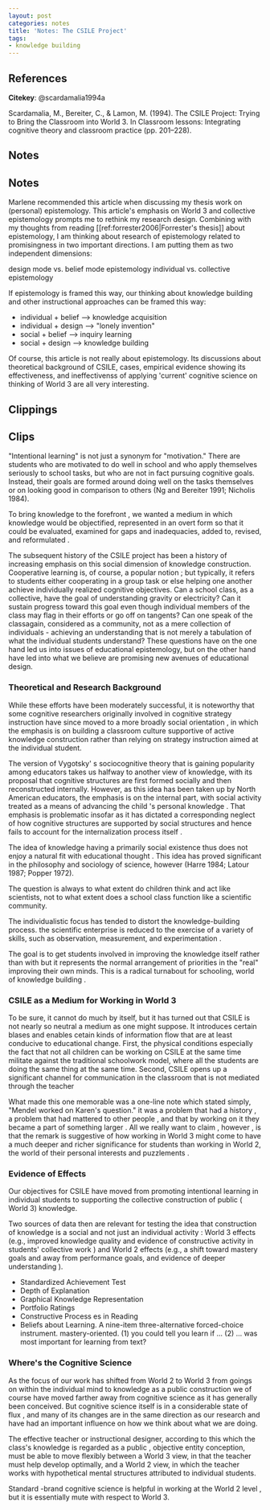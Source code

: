 ```yaml
---
layout: post
categories: notes
title: 'Notes: The CSILE Project'
tags:
- knowledge building
---
```


## References

**Citekey**: @scardamalia1994a

Scardamalia, M., Bereiter, C., & Lamon, M. (1994). The CSILE Project: Trying to Bring the Classroom into World 3. In Classroom lessons: Integrating cognitive theory and classroom practice (pp. 201–228).  






## Notes
## Notes

Marlene recommended this article when discussing my thesis work on (personal) epistemology. This article's emphasis on World 3 and collective epistemology prompts me to rethink my research design. Combining with my thoughts from reading [[ref:forrester2006|Forrester's thesis]] about epistemology, I am thinking about research of epistemology related to promisingness in two important directions. I am putting them as two independent dimensions:

  design mode vs. belief mode epistemology
  individual vs. collective epistemology

If epistemology is framed this way, our thinking about knowledge building and other instructional approaches can be framed this way:

  * individual + belief --> knowledge acquisition
  * individual + design --> "lonely invention"
  * social + belief --> inquiry learning
  * social + design --> knowledge building

Of course, this article is not really about epistemology. Its discussions about theoretical background of CSILE, cases, empirical evidence showing its effectiveness, and ineffectivenss of applying 'current' cognitive science on thinking of World 3 are all very interesting.
## Clippings
## Clips

"Intentional learning" is not just a synonym for "motivation." There are students who are motivated to do well in school
and who apply themselves seriously to school tasks, but who are not in fact pursuing cognitive goals. Instead, their goals are formed around
doing well on the tasks themselves or on looking good in comparison to others (Ng and Bereiter 1991; Nicholis 1984).

To bring
knowledge to the forefront , we wanted a medium in which knowledge would be objectified, represented in an overt form so that it could be
evaluated, examined for gaps and inadequacies, added to, revised, and reformulated .

The
subsequent history of the CSILE project has been a history of increasing emphasis on this social dimension of knowledge construction.
Cooperative learning is, of course, a popular notion ; but typically, it refers to students either cooperating in a group
task or else helping one another achieve individually realized cognitive objectives. Can a school class, as a collective, have the goal of
understanding gravity or electricity? Can it sustain progress toward this goal even though individual members of the class may flag in their efforts or go off on tangents? Can one speak of the classagain, considered as a community, not as a mere collection of individuals -
achieving an understanding that is not merely a tabulation of what the individual students understand? These questions have on the one hand led us into issues of educational epistemology, but on the other hand have led into what we believe are promising new avenues of educational design.

### Theoretical and Research Background

While these efforts have been moderately successful, it is noteworthy that some cognitive researchers originally involved in cognitive strategy instruction have since moved to a more broadly social orientation , in which the emphasis is on building a classroom culture supportive of active knowledge construction rather than relying on strategy instruction aimed at the individual student.

The version of Vygotsky' s sociocognitive theory that is gaining popularity
among educators takes us halfway to another view of knowledge, with its proposal that cognitive structures are first formed socially and then reconstructed internally. However, as this idea has been taken up by North American educators, the emphasis is on the internal part, with social activity treated as a means of advancing the child 's personal knowledge . That emphasis is problematic insofar as it has dictated a
corresponding neglect of how cognitive structures are supported by social structures and hence fails to account for the internalization
process itself .

The idea of knowledge having a primarily social existence thus does not enjoy a natural fit with educational thought . This idea has
proved significant in the philosophy and sociology of science, however (Harre 1984; Latour 1987; Popper 1972).

The question is always to what extent do children think and act like scientists, not to what extent does a
school class function like a scientific community.

The individualistic focus has tended to distort the knowledge-building process.
the scientific enterprise is reduced to the exercise of a variety of skills, such as observation, measurement, and experimentation .

The goal is to get students involved in improving the knowledge itself rather than with
but it represents the normal arrangement of priorities in the "real" improving their own minds. This is a radical turnabout for schooling, world of knowledge building .

### CSILE as a Medium for Working in World 3

To be sure, it cannot do much by itself, but it has turned out that CSILE is not nearly so neutral a medium as one might suppose. It introduces certain blases and enables cetain kinds of information
flow that are at least conducive to educational change. First, the physical conditions especially the fact that not all children can be working
on CSILE at the same time militate against the traditional schoolwork model, where all the students are doing the same thing at the same time. Second, CSILE opens up a significant channel for communication in the classroom that is not mediated through the teacher

What made this one memorable was a one-line note which stated simply, "Mendel worked on Karen's question." it was a problem that had a history , a problem that had mattered to other people , and that by working on it they became a part of something larger . All we really want to claim , however , is that the remark is suggestive of how working in World 3 might come to have a much
deeper and richer significance for students than working in World 2, the world of their personal interests and puzzlements .

### Evidence of Effects

Our objectives for CSILE have moved from promoting intentional
learning in individual students to supporting the collective construction of public ( World 3) knowledge.

Two sources of data then are
relevant for testing the idea that construction of knowledge is a social and not just an individual activity : World 3 effects (e.g., improved
knowledge quality and evidence of constructive activity in students' collective work ) and World 2 effects (e.g., a shift toward mastery goals and away from performance goals, and evidence of deeper understanding ).

  * Standardized Achievement Test
  * Depth of Explanation
  * Graphical Knowledge Representation
  * Portfolio Ratings
  * Constructive Process es in Reading
  * Beliefs about Learning. A nine-item three-alternative forced-choice instrument. mastery-oriented. (1) you could tell you learn if ... (2) ... was most important for learning from text?

### Where's the Cognitive Science

As the focus of our work has shifted from World 2 to World 3 from
goings on within the individual mind to knowledge as a public construction we of course have moved farther away from cognitive science as it has generally been conceived. But cognitive science itself is
in a considerable state of flux , and many of its changes are in the same direction as our research and have had an important influence on how we think about what we are doing.

The effective teacher or instructional designer, according to this
which the class's knowledge is regarded as a public , objective entity conception, must be able to move flexibly between a World 3 view, in that the teacher must help develop optimally, and a World 2 view, in which the teacher works with hypothetical mental structures attributed to individual students.

Standard -brand cognitive science is helpful in working at the World 2 level , but it is essentially mute with respect to World 3.
